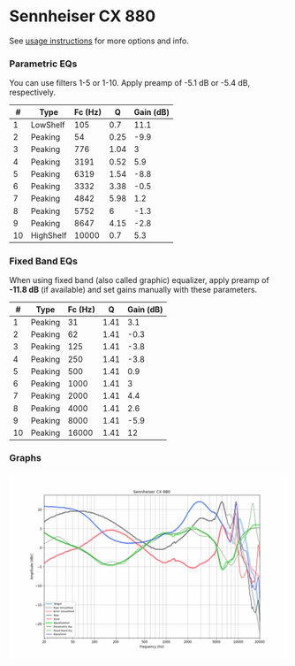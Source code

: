 # Sennheiser CX 880
See [usage instructions](https://github.com/jaakkopasanen/AutoEq#usage) for more options and info.

### Parametric EQs
You can use filters 1-5 or 1-10. Apply preamp of -5.1 dB or -5.4 dB, respectively.

|   # | Type      |   Fc (Hz) |    Q |   Gain (dB) |
|-----|-----------|-----------|------|-------------|
|   1 | LowShelf  |       105 | 0.7  |        11.1 |
|   2 | Peaking   |        54 | 0.25 |        -9.9 |
|   3 | Peaking   |       776 | 1.04 |         3   |
|   4 | Peaking   |      3191 | 0.52 |         5.9 |
|   5 | Peaking   |      6319 | 1.54 |        -8.8 |
|   6 | Peaking   |      3332 | 3.38 |        -0.5 |
|   7 | Peaking   |      4842 | 5.98 |         1.2 |
|   8 | Peaking   |      5752 | 6    |        -1.3 |
|   9 | Peaking   |      8647 | 4.15 |        -2.8 |
|  10 | HighShelf |     10000 | 0.7  |         5.3 |

### Fixed Band EQs
When using fixed band (also called graphic) equalizer, apply preamp of **-11.8 dB** (if available) and set gains manually with these parameters.

|   # | Type    |   Fc (Hz) |    Q |   Gain (dB) |
|-----|---------|-----------|------|-------------|
|   1 | Peaking |        31 | 1.41 |         3.1 |
|   2 | Peaking |        62 | 1.41 |        -0.3 |
|   3 | Peaking |       125 | 1.41 |        -3.8 |
|   4 | Peaking |       250 | 1.41 |        -3.8 |
|   5 | Peaking |       500 | 1.41 |         0.9 |
|   6 | Peaking |      1000 | 1.41 |         3   |
|   7 | Peaking |      2000 | 1.41 |         4.4 |
|   8 | Peaking |      4000 | 1.41 |         2.6 |
|   9 | Peaking |      8000 | 1.41 |        -5.9 |
|  10 | Peaking |     16000 | 1.41 |        12   |

### Graphs
![](./Sennheiser%20CX%20880.png)
